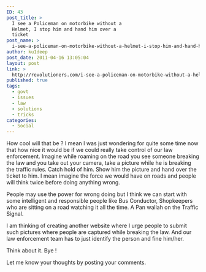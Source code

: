 ```yaml
---
ID: 43
post_title: >
  I see a Policeman on motorbike without a
  Helmet, I stop him and hand him over a
  ticket
post_name: >
  i-see-a-policeman-on-motorbike-without-a-helmet-i-stop-him-and-hand-him-over-a-ticket
author: ku1deep
post_date: 2011-04-16 13:05:04
layout: post
link: >
  http://revolutioners.com/i-see-a-policeman-on-motorbike-without-a-helmet-i-stop-him-and-hand-him-over-a-ticket/
published: true
tags:
  - govt
  - issues
  - law
  - solutions
  - tricks
categories:
  - Social
---
```

How cool will that be ? I mean I was just wondering for quite some time now that how nice it would be if we could really take control of our law enforcement. Imagine while roaming on the road you see someone breaking the law and you take out your camera, take a picture while he is breaking the traffic rules. Catch hold of him. Show him the picture and hand over the ticket to him. I mean imagine the force we would have on roads and people will think twice before doing anything wrong.

People may use the power for wrong doing but I think we can start with some intelligent and responsible people like Bus Conductor, Shopkeepers who are sitting on a road watching it all the time. A Pan wallah on the Traffic Signal.

I am thinking of creating another website where I urge people to submit such pictures where people are captured while breaking the law. And our law enforcement team has to just identify the person and fine him/her.

Think about it. Bye !

Let me know your thoughts by posting your comments.